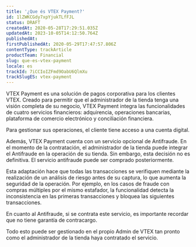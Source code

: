 ```yaml
---
title: '¿Que és VTEX Payment?'
id: 1lZWKCGdy7xpYjukTLfFJL
status: DRAFT
createdAt: 2020-05-28T17:29:51.035Z
updatedAt: 2023-10-05T14:12:50.764Z
publishedAt: 
firstPublishedAt: 2020-05-29T17:47:57.806Z
contentType: trackArticle
productTeam: Financial
slug: que-es-vtex-payment
locale: es
trackId: 7iCCIoIZFmd9OabU6QlmXu
trackSlugES: vtex-payment
---
```


VTEX Payment es una solución de pagos corporativa para los clientes VTEX. Creado para permitir que el administrador de la tienda tenga una visión completa de su negocio, VTEX Payment integra las funcionalidades de cuatro servicios financieros: adquirencia, operaciones bancarias, plataforma de comercio electrónico y conciliación financiera.

Para gestionar sus operaciones, el cliente tiene acceso a una cuenta digital.

Además, VTEX Payment cuenta con un servicio opcional de Antifraude. En el momento de la contratación, el administrador de la tienda puede integrar el Antifraude en la operación de su tienda. Sin embargo, esta decisión no es definitiva. El servicio antifraude puede ser comprado posteriormente.

Esta adaptación hace que todas las transacciones se verifiquen mediante la realización de un análisis de riesgo antes de su captura, lo que aumenta la seguridad de la operación. Por ejemplo, en los casos de fraude con compras múltiples por el mismo estafador, la funcionalidad detecta la inconsistencia en las primeras transacciones y bloquea las siguientes transacciones.

En cuanto al Antifraude, si se contrata este servicio, es importante recordar que no tiene garantía de contracargo.

Todo esto puede ser gestionado en el propio Admin de VTEX tan pronto como el administrador de la tienda haya contratado el servicio.

